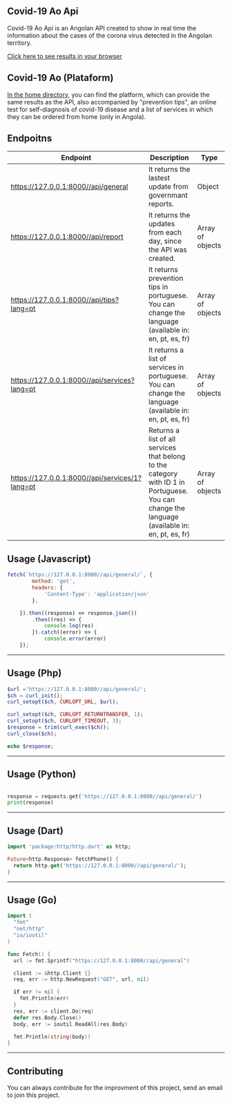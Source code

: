 

## Covid-19 Ao Api

Covid-19 Ao Api is an Angolan API created to show in real time the information about the cases of the corona virus detected in the Angolan territory.

[Click here to see results in your browser](https://127.0.0.1:8000//api/general)

## Covid-19 Ao (Plataform)
[In the home directory](https://127.0.0.1:8000//), you can find the platform, which can provide the same results as the API, also accompanied by "prevention tips", an online test for self-diagnosis of covid-19 disease and a list of services in which they can be ordered from home (only in Angola).

## Endpoitns
| Endpoint       | Description   | Type     |
| ---            | ---           | ---      | 
| https://127.0.0.1:8000//api/general | It returns the lastest update from governmant reports. | Object |
| https://127.0.0.1:8000//api/report | It returns the updates from each day, since the API was created. | Array of objects |
| https://127.0.0.1:8000//api/tips?lang=pt | It returns prevention tips in portuguese. You can change the language (available in: en, pt, es, fr) | Array of objects |
| https://127.0.0.1:8000//api/services?lang=pt | It returns a list of services in portuguese. You can change the language (available in: en, pt, es, fr) | Array of objects |
| https://127.0.0.1:8000//api/services/1?lang=pt | Returns a list of all services that belong to the category with ID 1 in Portuguese. You can change the language (available in: en, pt, es, fr) | Array of objects |

## Usage (Javascript)

```javascript
fetch(`https://127.0.0.1:8000//api/general/`, {
        method: 'get',
        headers: {
            'Content-Type': 'application/json'
        },

    }).then((response) => response.json())
        .then((res) => {
            console.log(res)
        }).catch((error) => {
            console.error(error)
    });
```

---

## Usage (Php)

```php
$url ='https://127.0.0.1:8000//api/general/';
$ch = curl_init();
curl_setopt($ch, CURLOPT_URL, $url);

curl_setopt($ch, CURLOPT_RETURNTRANSFER, 1);
curl_setopt($ch, CURLOPT_TIMEOUT, 3);
$response = trim(curl_exec($ch));
curl_close($ch);

echo $response;
```

---
## Usage (Python)

```python

response = requests.get('https://127.0.0.1:8000//api/general/')
print(response)
```

---
## Usage (Dart)

```dart
import 'package:http/http.dart' as http;

Future<http.Response> fetchPhone() {
  return http.get('https://127.0.0.1:8000//api/general/');
}
```

---
## Usage (Go)

```Go
import (
  "fmt"
  "net/http"
  "io/ioutil"
)

func Fetch() {
  url := fmt.Sprintf("https://127.0.0.1:8000//api/general")

  client := &http.Client {}
  req, err := http.NewRequest("GET", url, nil)

  if err != nil {
    fmt.Println(err)
  }
  res, err := client.Do(req)
  defer res.Body.Close()
  body, err := ioutil.ReadAll(res.Body)

  fmt.Println(string(body))
}
```

---

## Contributing

You can always contribute for the improvment of this project, send an email to join this project.


